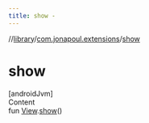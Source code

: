 ```yaml
---
title: show -
---
```

//[library](../../index.md)/[com.jonapoul.extensions](index.md)/[show](show.md)



# show  
[androidJvm]  
Content  
fun [View](https://developer.android.com/reference/kotlin/android/view/View.html).[show](show.md)()  



